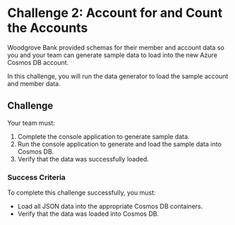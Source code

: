 # Challenge 2: Account for and Count the Accounts

Woodgrove Bank provided schemas for their member and account data so you and your team can generate sample data to load into the new Azure Cosmos DB account.

In this challenge, you will run the data generator to load the sample account and member data.

## Challenge

Your team must:

1. Complete the console application to generate sample data.
2. Run the console application to generate and load the sample data into Cosmos DB.
3. Verify that the data was successfully loaded.

### Success Criteria

To complete this challenge successfully, you must:

- Load all JSON data into the appropriate Cosmos DB containers.
- Verify that the data was loaded into Cosmos DB.
